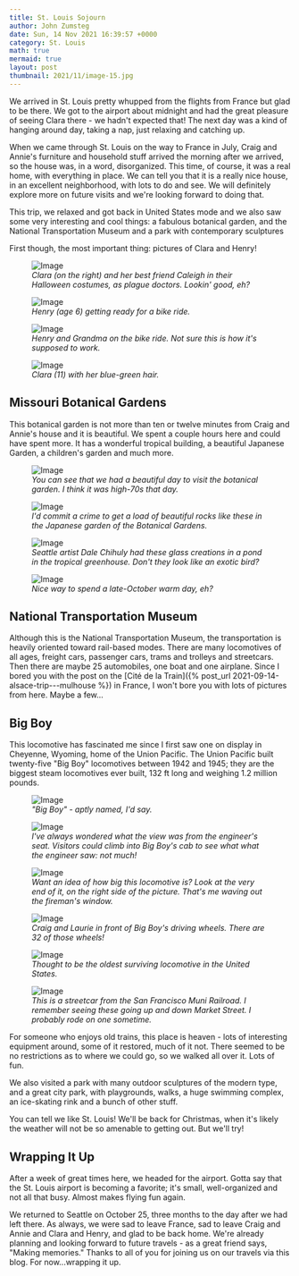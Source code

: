 ```yaml
---
title: St. Louis Sojourn
author: John Zumsteg
date: Sun, 14 Nov 2021 16:39:57 +0000
category: St. Louis
math: true
mermaid: true
layout: post
thumbnail: 2021/11/image-15.jpg
---
```

We arrived in St. Louis pretty whupped from the flights from France but glad to be there. We got to the airport about midnight and had the great pleasure of seeing Clara there - we hadn't expected that! The next day was a kind of hanging around day, taking a nap, just relaxing and catching up. 

When we came through St. Louis on the way to France in July, Craig and Annie's furniture and household stuff arrived the morning after we arrived, so the house was, in a word, disorganized. This time, of course, it was a real home, with everything in place. We can tell you that it is a really nice house, in an excellent neighborhood, with lots to do and see. We will definitely explore more on future visits and we're looking forward to doing that. 

This trip, we relaxed and got back in United States mode and we also saw some very interesting and cool things: a fabulous botanical garden, and the National Transportation Museum and a park with contemporary sculptures

First though, the most important thing: pictures of Clara and Henry!

<figure class = "portrait" >
	<img class = "narrow" src="{{"/assets/images/2021/11/image-15.jpg" | prepend: site.baseurl  }}" alt="Image" />
	<figcaption><em>Clara (on the right) and her best friend Caleigh in their Halloween costumes, as plague doctors. Lookin' good, eh?</em></figcaption>
</figure>



<figure class = "portrait" >
	<img class = "narrow" src="{{ "/assets/images/2021/11/image-16.jpg" | prepend: site.baseurl  }}" alt="Image" />
	<figcaption><em>Henry (age 6) getting ready for a bike ride.</em></figcaption>
</figure>



<figure class = "landscape" >
	<img class = "narrow" src="{{"/assets/images/2021/11/image-17.jpg" | prepend: site.baseurl  }}" alt="Image" />
	<figcaption><em>Henry and Grandma on the bike ride. Not sure this is how it's supposed to work.</em></figcaption>
</figure>



<figure class = "portrait" >
	<img class = "narrow" src="{{"/assets/images/2021/11/image-2.jpg" | prepend: site.baseurl  }}" alt="Image" />
	<figcaption><em>Clara (11) with her blue-green hair.</em></figcaption>
</figure>


<h2>Missouri Botanical Gardens</h2>
This botanical garden is not more than ten or twelve minutes from Craig and Annie's house and it is beautiful. We spent a couple hours here and could have spent more. It has a wonderful tropical building, a beautiful Japanese Garden, a children's garden and much more. 

<figure class = "landscape">
	<img class = "narrow" src="{{"/assets/images/2021/11/image-8.jpg" | prepend: site.baseurl  }}" alt="Image" />
	<figcaption><em>You can see that we had a beautiful day to visit the botanical garden. I think it was high-70s that day.</em></figcaption>
</figure>



<figure class = "landscape">
	<img class = "narrow" src="{{"/assets/images/2021/11/image-7.jpg" | prepend: site.baseurl  }}" alt="Image" />
	<figcaption><em>I'd commit a crime to get a load of beautiful rocks like these in the Japanese garden of the Botanical Gardens.</em></figcaption>
</figure>



<figure class = "landscape">
	<img class = "narrow" src="{{"/assets/images/2021/11/image-4.jpg" | prepend: site.baseurl  }}" alt="Image" />
	<figcaption><em>Seattle artist Dale Chihuly had these glass creations in a pond in the tropical greenhouse. Don't they look like an exotic bird?</em></figcaption>
</figure>



<figure class = "landscape">
	<img class = "narrow" src="{{"/assets/images/2021/11/image-21.jpg" | prepend: site.baseurl  }}" alt="Image" />
	<figcaption><em>Nice way to spend a late-October warm day, eh?</em></figcaption>
</figure>


<h2>National Transportation Museum</h2>
Although this is the National Transportation Museum, the transportation is heavily oriented toward rail-based modes. There are many locomotives of all ages, freight cars, passenger cars, trams and trolleys and streetcars. Then there are maybe 25 automobiles, one boat and one airplane. Since I bored you with the post on the [Cité de la Train]({% post_url 2021-09-14-alsace-trip---mulhouse %}) in France, I won't bore you with lots of pictures from here. Maybe a few...

<h2>Big Boy </h2>
This locomotive has fascinated me since I first saw one on display in Cheyenne, Wyoming, home of the Union Pacific. The Union Pacific built twenty-five "Big Boy" locomotives between 1942 and 1945; they are the biggest steam locomotives ever built, 132 ft long and weighing 1.2 million pounds.  

<figure class = "landscape">
	<img src="{{"/assets/images/2021/11/image-11.jpg" | prepend: site.baseurl  }}" alt="Image" />
	<figcaption class="wide" ><em>"Big Boy" - aptly named, I'd say.</em></figcaption>
</figure>



<figure class = "portrait">
	<img class = "narrow" src="{{"/assets/images/2021/11/image-10.jpg" | prepend: site.baseurl  }}" alt="Image" />
	<figcaption><em>I've always wondered what the view was from the engineer's seat. Visitors could climb into Big Boy's cab to see what what the engineer saw: not much!</em></figcaption>
</figure>



<figure class = "landscape">
	<img class = "narrow" src="{{"/assets/images/2021/11/image-9.jpg" | prepend: site.baseurl  }}" alt="Image" />
	<figcaption><em>Want an idea of how big this locomotive is? Look at the very end of it, on the right side of the picture. That's me waving out the fireman's window.</em></figcaption>
</figure>



<figure class = "landscape">
	<img class = "landscape" src="{{"/assets/images/2021/11/image-12.jpg" | prepend: site.baseurl  }}" alt="Image" />
	<figcaption><em>Craig and Laurie in front of Big Boy's driving wheels. There are 32 of those wheels!</em></figcaption>
</figure>



<figure class = "landscape">
	<img class = "square" src="{{"/assets/images/2021/11/image-13.jpg" | prepend: site.baseurl  }}" alt="Image" />
	<figcaption><em>Thought to be the oldest surviving locomotive in the United States.</em></figcaption>
</figure>



<figure class = "landscape">
	<img class = "lscape" src="{{"/assets/images/2021/11/image-14.jpg" | prepend: site.baseurl  }}" alt="Image" />
	<figcaption><em>This is a streetcar from the San Francisco Muni Railroad. I remember seeing these going up and down Market Street. I probably rode on one sometime.</em></figcaption>
</figure>



For someone who enjoys old trains, this place is heaven - lots of interesting equipment around, some of it restored, much of it not. There seemed to be no restrictions as to where we could go, so we walked all over it. Lots of fun.

We also visited a park with many outdoor sculptures of the modern type, and a great city park, with playgrounds, walks, a huge swimming complex, an ice-skating rink and a bunch of other stuff. 

You can tell we like St. Louis! We'll be back for Christmas, when it's likely the weather will not be so amenable to getting out. But we'll try!
<h2>Wrapping It Up</h2>
After a week of great times here, we headed for the airport. Gotta say that the St. Louis airport is becoming a favorite; it's small, well-organized and not all that busy. Almost makes flying fun again.

We returned to Seattle on October 25, three months to the day after we had left there. As always, we were sad to leave France, sad to leave Craig and Annie and Clara and Henry, and glad to be back home. We're already planning and looking forward to future travels - as a great friend says, "Making memories." Thanks to all of you for joining us on our travels via this blog. For now...wrapping it up. 
